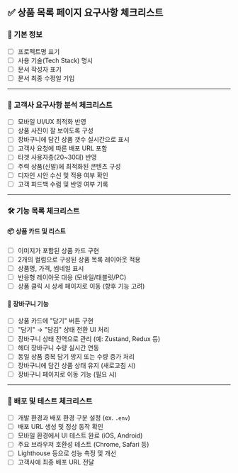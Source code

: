 ## ✅ 상품 목록 페이지 요구사항 체크리스트

### 📌 기본 정보
- [ ] 프로젝트명 표기
- [ ] 사용 기술(Tech Stack) 명시
- [ ] 문서 작성자 표기
- [ ] 문서 최종 수정일 기입

---

### 🧾 고객사 요구사항 분석 체크리스트
- [ ] 모바일 UI/UX 최적화 반영
- [ ] 상품 사진이 잘 보이도록 구성
- [ ] 장바구니에 담긴 상품 갯수 실시간으로 표시
- [ ] 고객사 요청에 따른 배포 URL 포함
- [ ] 타겟 사용자층(20~30대) 반영
- [ ] 주력 상품(신발)에 최적화된 콘텐츠 구성
- [ ] 디자인 시안 수신 및 적용 여부 확인
- [ ] 고객 피드백 수렴 및 반영 여부 기록

---

### 🛠️ 기능 목록 체크리스트

#### 📦 상품 카드 및 리스트
- [ ] 이미지가 포함된 상품 카드 구현
- [ ] 2개의 컬럼으로 구성된 상품 목록 레이아웃 적용
- [ ] 상품명, 가격, 썸네일 표시
- [ ] 반응형 레이아웃 대응 (모바일/태블릿/PC)
- [ ] 상품 클릭 시 상세 페이지로 이동 (향후 기능 고려)

#### 🛒 장바구니 기능
- [ ] 상품 카드에 "담기" 버튼 구현
- [ ] "담기" → "담김" 상태 전환 UI 처리
- [ ] 장바구니 상태 전역으로 관리 (예: Zustand, Redux 등)
- [ ] 헤더 장바구니 수량 실시간 연동
- [ ] 동일 상품 중복 담기 방지 또는 수량 증가 처리
- [ ] 장바구니에 담긴 상품 상태 유지 (새로고침 시)
- [ ] 장바구니 페이지로 이동 기능 (필요 시)

---

### 🚀 배포 및 테스트 체크리스트
- [ ] 개발 환경과 배포 환경 구분 설정 (ex. `.env`)
- [ ] 배포 URL 생성 및 정상 동작 확인
- [ ] 모바일 환경에서 UI 테스트 완료 (iOS, Android)
- [ ] 주요 브라우저 호환성 테스트 (Chrome, Safari 등)
- [ ] Lighthouse 등으로 성능 측정 및 개선
- [ ] 고객사에 최종 배포 URL 전달
